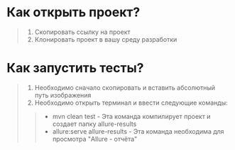 # Как открыть проект?
>1. Скопировать ссылку на проект
>2. Клонировать проект в вашу среду разработки

# Как запустить тесты?
>1. Необходимо сначало скопировать и вставить абсолютный путь изображения
>2. Необходимо открыть терминал и ввести следующие команды:
>>- mvn clean test - Эта команда компилирует проект и создает папку allure-results
>>- allure:serve allure-results - Эта команда необходима для просмотра "Allure - отчёта"